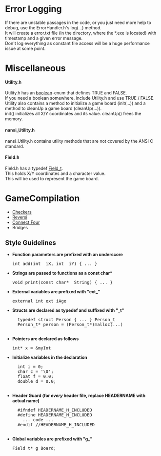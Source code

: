 Error Logging
============

If there are unstable passages in the code, or you just need more help to debug, use the ErrorHandler.h's log(...) method. <br/>
It will create a error.txt file (in the directory, where the *.exe is located) with timestamp and a given error message. <br/>
Don't log everything as constant file access will be a huge performance issue at some point.

Miscellaneous
=============
<h4>Utility.h</h4>

Utility.h has an <a href="https://github.com/Tehlyria/GameCompilation/wiki/%5BEnum%5D-boolean">boolean</a>-enum that defines TRUE and FALSE. <br/>
If you need a boolean somewhere, include Utility.h and use TRUE / FALSE. <br/>
Utility also contains a method to initialize a game board (init(...)) and a method to cleanUp a game board (cleanUp(...)). <br/>
init() initializes all X/Y coordinates and its value.
cleanUp() frees the memory.

<h4>nansi_Utility.h</h4>

nansi_Utility.h contains utility methods that are not covered by the ANSI C standard. <br/>

<h4>Field.h</h4>

Field.h has a typedef <a href="https://github.com/Tehlyria/GameCompilation/wiki/%5BTypedef%5D-Field_t">Field_t</a>. <br/>
This holds X/Y coordinates and a character value. <br/>
This will be used to represent the game board. <br/>


GameCompilation
===============

- <a href="http://de.wikipedia.org/wiki/Dame_%28Spiel%29#Checkers">Checkers</a>
- <a href="http://de.wikipedia.org/wiki/Reversi">Reversi</a>
- <a href="http://de.wikipedia.org/wiki/4_gewinnt">Connect Four</a>
- <a>Bridges</a>


## Style Guidelines ##

- <b>Function parameters are prefixed with an underscore</b>
  
  <pre>int add(int _iX, int _iY) { ... }</pre>

- <b>Strings are passed to functions as a const char*</b>
  
    <pre>void print(const char* _String) { ... }</pre>

- <b>External variables are prefixed with "ext_"</b>
  
    <pre>external int ext_iAge</pre>

- <b>Structs are declared as typedef and suffixed with "_t"</b>
  
    <pre>
    typedef struct Person { ... } Person_t
    Person_t* person = (Person_t*)malloc(...)
    </pre>

- <b>Pointers are declared as follows</b>
    
    <pre>int* x = &myInt</pre>

- <b>Initialize variables in the declaration</b>

    <pre>
    int i = 0;
    char c = '\0';
    float f = 0.0;
    double d = 0.0;
    </pre>
    
- <b>Header Guard (for <em>every</em> header file, replace HEADERNAME with actual name)</b>

    <pre>
    #ifndef HEADERNAME_H_INCLUDED
    #define HEADERNAME_H_INCLUDED
      ... code ...
    #endif //HEADERNAME_H_INCLUDED
    </pre>
    
- <b>Global variables are prefixed with "g_"</b>

    <pre>Field_t* g_Board;</pre>
